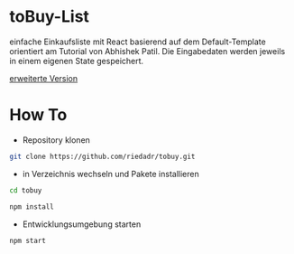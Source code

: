 # toBuy-List

einfache Einkaufsliste mit React basierend auf dem Default-Template orientiert am Tutorial von Abhishek Patil.
Die Eingabedaten werden jeweils in einem eigenen State gespeichert.

[erweiterte Version](https://github.com/riedadr/tobuyadv)

# How To

- Repository klonen

```bash
git clone https://github.com/riedadr/tobuy.git
```

-  in Verzeichnis wechseln und Pakete installieren

```bash
cd tobuy
```

```bash
npm install
```

- Entwicklungsumgebung starten

```bash
npm start
```